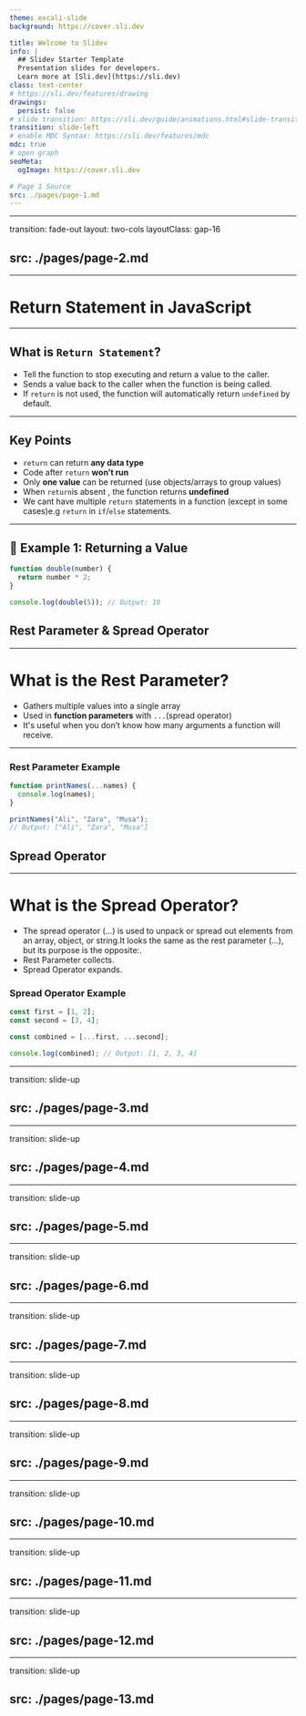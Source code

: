 ```yaml
---
theme: excali-slide
background: https://cover.sli.dev

title: Welcome to Slidev
info: |
  ## Slidev Starter Template
  Presentation slides for developers.
  Learn more at [Sli.dev](https://sli.dev)
class: text-center
# https://sli.dev/features/drawing
drawings:
  persist: false
# slide transition: https://sli.dev/guide/animations.html#slide-transitions
transition: slide-left
# enable MDC Syntax: https://sli.dev/features/mdc
mdc: true
# open graph
seoMeta:
  ogImage: https://cover.sli.dev

# Page 1 Source
src: ./pages/page-1.md
---
```


---
transition: fade-out
layout: two-cols
layoutClass: gap-16

src: ./pages/page-2.md
---
---
# Return Statement in JavaScript
---
## What is `Return Statement`?

- Tell the function to stop executing and return a value to the caller.
- Sends a value back to the caller when the function is being called.
- If `return` is not used, the function will automatically return `undefined` by default.

---

## Key Points

- `return` can return **any data type**
- Code after `return` **won’t run**
- Only **one value** can be returned (use objects/arrays to group values)
- When `return`is absent , the function returns **undefined**
- We cant have multiple `return` statements in a function (except in some cases)e.g `return` in `if`/`else` statements.

---

## 🔹 Example 1: Returning a Value

```js
function double(number) {
  return number * 2;
}

console.log(double(5)); // Output: 10
```
## Rest Parameter & Spread Operator
---

# What is the Rest Parameter?

- Gathers multiple values into a single array
- Used in **function parameters** with `...`(spread operator)
- It's useful when you don’t know how many arguments a function will receive.

---

### Rest Parameter Example

```js
function printNames(...names) {
  console.log(names);
}

printNames("Ali", "Zara", "Musa");
// Output: ["Ali", "Zara", "Musa"]
```
## Spread Operator
---
# What is the Spread Operator?
- The spread operator (...) is used to unpack or spread out elements from an array, object, or string.It looks the same as the rest parameter (...), but its purpose is the opposite:.
- Rest Parameter collects.
- Spread Operator expands.

### Spread Operator Example

```js
const first = [1, 2];
const second = [3, 4];

const combined = [...first, ...second];

console.log(combined); // Output: [1, 2, 3, 4]

```
---
transition: slide-up

src: ./pages/page-3.md
---

---
transition: slide-up

src: ./pages/page-4.md
---

---
transition: slide-up

src: ./pages/page-5.md
---

---
transition: slide-up

src: ./pages/page-6.md
---

---
transition: slide-up

src: ./pages/page-7.md
---

---
transition: slide-up

src: ./pages/page-8.md
---

---
transition: slide-up

src: ./pages/page-9.md
---

---
transition: slide-up

src: ./pages/page-10.md
---

---
transition: slide-up

src: ./pages/page-11.md
---

---
transition: slide-up

src: ./pages/page-12.md
---

---
transition: slide-up

src: ./pages/page-13.md
---